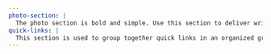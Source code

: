 ```yaml
---
photo-section: |
  The photo section is bold and simple. Use this section to deliver written information in a pleasant and engaging manner.
quick-links: |
  This section is used to group together quick links in an organized grid.
---
```

